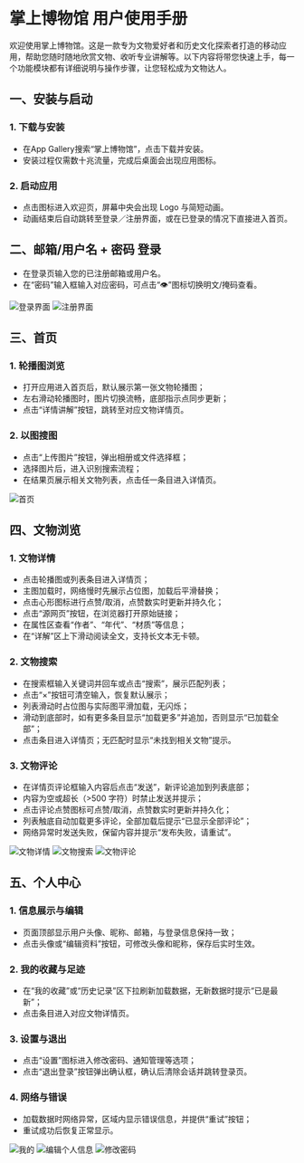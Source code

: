 # 掌上博物馆 用户使用手册

欢迎使用掌上博物馆。这是一款专为文物爱好者和历史文化探索者打造的移动应用，帮助您随时随地欣赏文物、收听专业讲解等。以下内容将带您快速上手，每一个功能模块都有详细说明与操作步骤，让您轻松成为文物达人。

## 一、安装与启动

### 1. 下载与安装

- 在App Gallery搜索“掌上博物馆”，点击下载并安装。
- 安装过程仅需数十兆流量，完成后桌面会出现应用图标。

### 2. 启动应用

- 点击图标进入欢迎页，屏幕中央会出现 Logo 与简短动画。
- 动画结束后自动跳转至登录／注册界面，或在已登录的情况下直接进入首页。

## 二、邮箱/用户名 + 密码 登录

- 在登录页输入您的已注册邮箱或用户名。
- 在“密码”输入框输入对应密码，可点击“👁️”图标切换明文/掩码查看。

![登录界面](images/登录界面.jpg)
![注册界面](images/注册界面.jpg)

## 三、首页

### 1. 轮播图浏览

- 打开应用进入首页后，默认展示第一张文物轮播图；
- 左右滑动轮播图时，图片切换流畅，底部指示点同步更新；
- 点击“详情讲解”按钮，跳转至对应文物详情页。

### 2. 以图搜图

- 点击“上传图片”按钮，弹出相册或文件选择框；
- 选择图片后，进入识别搜索流程；
- 在结果页展示相关文物列表，点击任一条目进入详情页。

![首页](images/首页.jpg)

## 四、文物浏览

### 1. 文物详情

* 点击轮播图或列表条目进入详情页；
* 主图加载时，网络慢时先展示占位图，加载后平滑替换；
* 点击心形图标进行点赞/取消，点赞数实时更新并持久化；
* 点击“源网页”按钮，在浏览器打开原始链接；
* 在属性区查看“作者”、“年代”、“材质”等信息；
* 在“详解”区上下滑动阅读全文，支持长文本无卡顿。

### 2. 文物搜索

* 在搜索框输入关键词并回车或点击“搜索”，展示匹配列表；
* 点击“×”按钮可清空输入，恢复默认展示；
* 列表滑动时占位图与实际图平滑加载，无闪烁；
* 滑动到底部时，如有更多条目显示“加载更多”并追加，否则显示“已加载全部”；
* 点击条目进入详情页；无匹配时显示“未找到相关文物”提示。

### 3. 文物评论

* 在详情页评论框输入内容后点击“发送”，新评论追加到列表底部；
* 内容为空或超长（>500 字符）时禁止发送并提示；
* 点击评论点赞图标可点赞/取消，点赞数实时更新并持久化；
* 列表触底自动加载更多评论，全部加载后提示“已显示全部评论”；
* 网络异常时发送失败，保留内容并提示“发布失败，请重试”。

![文物详情](images/文物详情.jpg)
![文物搜索](images/文物搜索.jpg)
![文物评论](images/文物评论.jpg)

## 五、个人中心

### 1. 信息展示与编辑

* 页面顶部显示用户头像、昵称、邮箱，与登录信息保持一致；
* 点击头像或“编辑资料”按钮，可修改头像和昵称，保存后实时生效。

### 2. 我的收藏与足迹

* 在“我的收藏”或“历史记录”区下拉刷新加载数据，无新数据时提示“已是最新”；
* 点击条目进入对应文物详情页。

### 3. 设置与退出

* 点击“设置”图标进入修改密码、通知管理等选项；
* 点击“退出登录”按钮弹出确认框，确认后清除会话并跳转登录页。

### 4. 网络与错误

* 加载数据时网络异常，区域内显示错误信息，并提供“重试”按钮；
* 重试成功后恢复正常显示。

![我的](images/我的.jpg)
![编辑个人信息](images/编辑个人信息.jpg)
![修改密码](images/修改密码.jpg)
